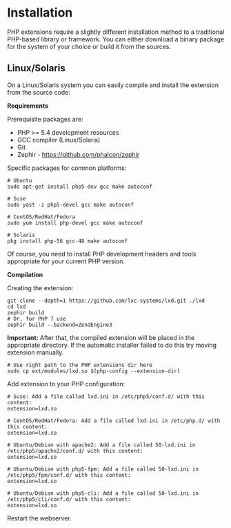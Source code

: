 Installation
============

PHP extensions require a slightly different installation method to a traditional
PHP-based library or framework. You can either download a binary package for the
system of your choice or build it from the sources.

Linux/Solaris
-------------

On a Linux/Solaris system you can easily compile and install the extension from the source code:

**Requirements**

Prerequisite packages are:

* PHP >= 5.4 development resources
* GCC compiler (Linux/Solaris)
* Git
* Zephir - https://github.com/phalcon/zephir

Specific packages for common platforms:


    # Ubuntu
    sudo apt-get install php5-dev gcc make autoconf

    # Suse
    sudo yast -i php5-devel gcc make autoconf

    # CentOS/RedHat/Fedora
    sudo yum install php-devel gcc make autoconf

    # Solaris
    pkg install php-56 gcc-48 make autoconf
    

Of course, you need to install PHP development headers and tools appropriate for your current PHP version.

**Compilation**

Creating the extension:


    git clone --depth=1 https://github.com/lxc-systems/lxd.git ./lxd
    cd lxd
    zephir build
    # Or, for PHP 7 use
    zephir build --backend=ZendEngine3


   **Important:** After that, the compiled extension will be placed in the appropriate directory.
   If the automatic installer failed to do this try moving extension manually.


    # Use right path to the PHP extensions dir here
    sudo cp ext/modules/lxd.so $(php-config --extension-dir)
      

Add extension to your PHP configuration:


    # Suse: Add a file called lxd.ini in /etc/php5/conf.d/ with this content:
    extension=lxd.so

    # CentOS/RedHat/Fedora: Add a file called lxd.ini in /etc/php.d/ with this content:
    extension=lxd.so

    # Ubuntu/Debian with apache2: Add a file called 50-lxd.ini in /etc/php5/apache2/conf.d/ with this content:
    extension=lxd.so

    # Ubuntu/Debian with php5-fpm: Add a file called 50-lxd.ini in /etc/php5/fpm/conf.d/ with this content:
    extension=lxd.so

    # Ubuntu/Debian with php5-cli: Add a file called 50-lxd.ini in /etc/php5/cli/conf.d/ with this content:
    extension=lxd.so

Restart the webserver.
